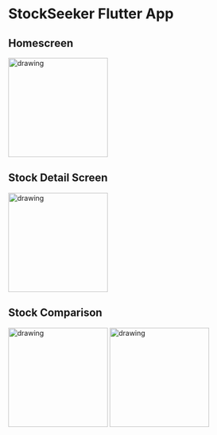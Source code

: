 # StockSeeker Flutter App
## Homescreen
<img src="https://github.com/rnribeiro/StockSeeker_FEUP/assets/71141428/11dc77b4-f05c-43ee-aa85-affbf26775b0" alt="drawing" width="200"/>

## Stock Detail Screen
<img src="https://github.com/rnribeiro/StockSeeker_FEUP/assets/71141428/f3a744e6-ac5c-4a48-b65d-89457ac8e74b" alt="drawing" width="200"/>

## Stock Comparison
<img src="https://github.com/rnribeiro/StockSeeker_FEUP/assets/71141428/9b02dffd-63a5-4971-b3e9-2fc2145bf7a2" alt="drawing" width="200"/>
<img src="https://github.com/rnribeiro/StockSeeker_FEUP/assets/71141428/3759b1c9-8ca8-48e5-8958-ab256da06484" alt="drawing" width="200"/>
